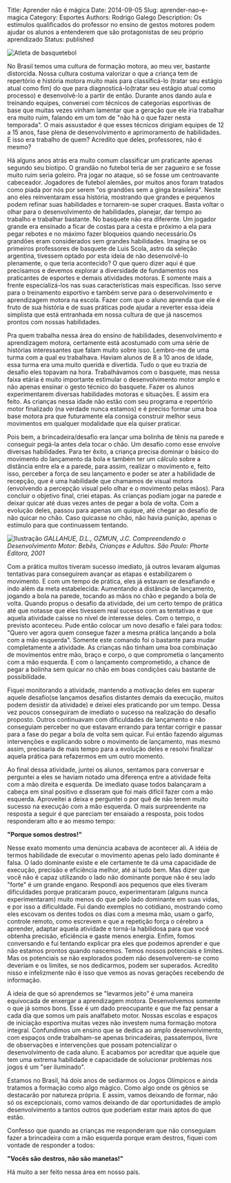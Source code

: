 Title: Aprender não é mágica
Date: 2014-09-05
Slug: aprender-nao-e-magica
Category: Esportes
Authors: Rodrigo Galego
Description: Os estímulos qualificados do professor no ensino de gestos motores podem ajudar os alunos a entenderem que são protagonistas de seu próprio aprendizado
Status: published

![Atleta de basquetebol]({static}/images/13.jpg "Acervo/Além das Quadras")

No Brasil temos uma cultura de formação motora, ao meu ver, bastante distorcida. Nossa cultura costuma valorizar o que a criança tem de repertório e história motora muito mais para classificá-lo (tratar seu estágio atual como fim) do que para diagnosticá-lo(tratar seu estágio atual como processo) e desenvolvê-lo a partir de então. Durante anos dando aula e treinando equipes, conversei com técnicos de categorias esportivas de base que muitas vezes vinham lamentar que a geração que ele iria trabalhar era muito ruim, falando em um tom de "não há o que fazer nesta temporada". O mais assustador é que esses técnicos dirigiam equipes de 12 a 15 anos, fase plena de desenvolvimento e aprimoramento de habilidades. E isso era trabalho de quem? Acredito que deles, professores, não é mesmo?

Há alguns anos atrás era muito comum classificar um praticante apenas segundo seu biotipo. O grandão no futebol teria de ser zagueiro e se fosse muito ruim seria goleiro. Pra jogar no ataque, só se fosse um centroavante cabeceador. Jogadores de futebol alemães, por muitos anos foram tratados como piada por nós por serem "os grandões sem a ginga brasileira". Neste ano eles reinventaram essa história, mostrando que grandes e pequenos podem refinar suas habilidades e tornarem-se super craques. Basta voltar o olhar para o desenvolvimento de habilidades, planejar, dar tempo ao trabalho e trabalhar bastante. No basquete não era diferente. Um jogador grande era ensinado a ficar de costas para a cesta e próximo a ela para pegar rebotes e no máximo fazer bloqueios quando necessário.Os grandões eram considerados sem grandes habilidades. Imagina se os primeiros professores de basquete de Luis Scola, astro da seleção argentina, tivessem optado por esta ideia de não desenvolvê-lo plenamente, o que teria acontecido? O que quero dizer aqui é que precisamos e devemos explorar a diversidade de fundamentos nos praticantes de esportes e demais atividades motoras. E somente mais a frente especializá-los nas suas características mais específicas. Isso serve para o treinamento esportivo e também serve para o desenvolvimento e aprendizagem motora na escola. Fazer com que o aluno aprenda que ele é fruto de sua história e de suas práticas pode ajudar a reverter essa ideia simplista que está entranhada em nossa cultura de que já nascemos prontos com nossas habilidades.

Pra quem trabalha nessa área do ensino de habilidades, desenvolvimento e aprendizagem motora, certamente está acostumado com uma série de histórias interessantes que falam muito sobre isso. Lembro-me de uma turma com a qual eu trabalhava. Haviam alunos de 8 a 10 anos de idade, essa turma era uma muito querida e divertida. Tudo o que eu trazia de desafio eles topavam na hora. Trabalhávamos com o basquete, mas nessa faixa etária é muito importante estimular o desenvolvimento motor amplo e não apenas ensinar o gesto técnico do basquete. Fazer os alunos experimentarem diversas habilidades motoras e situações. E assim era feito. As crianças nessa idade não estão com seu programa e repertório motor finalizado (na verdade nunca estamos) e é preciso formar uma boa base motora pra que futuramente ela consiga construir melhor seus movimentos em qualquer modalidade que ela quiser praticar.

Pois bem, a brincadeira/desafio era lançar uma bolinha de tênis na parede e conseguir pegá-la antes dela tocar o chão. Um desafio como esse envolve diversas habilidades. Para ter êxito, a criança precisa dominar o básico do movimento do lançamento da bola e também ter um cálculo sobre a distância entre ela e a parede, para assim, realizar o movimento e, feito isso, perceber a força de seu lançamento e poder se ater a habilidade de recepção, que é uma habilidade que chamamos de visual motora (envolvendo a percepção visual pelo olhar e o movimento pelas mãos). Para concluir o objetivo final, criei etapas. As crianças podiam jogar na parede e deixar quicar até duas vezes antes de pegar a bola de volta. Com a evolução deles, passou para apenas um quique, até chegar ao desafio de não quicar no chão. Caso quicasse no chão, não havia punição, apenas o estímulo para que continuassem tentando.

![Ilustração]({static}/images/14.jpg "GALLAHUE, D.L., OZMUN, J.C. Compreendendo o Desenvolvimento Motor: Bebês, Crianças e Adultos. São Paulo: Phorte Editora, 2001")
*GALLAHUE, D.L., OZMUN, J.C. Compreendendo o Desenvolvimento Motor: Bebês, Crianças e Adultos. São Paulo: Phorte Editora, 2001*

Com a prática muitos tiveram sucesso imediato, já outros levaram algumas tentativas para conseguirem avançar as etapas e estabilizarem o movimento. E com um tempo de prática, eles já estavam se desafiando e indo além da meta estabelecida: Aumentando a distância de lançamento, jogando a bola na parede, tocando as mãos no chão e pegando a bola de volta. Quando propus o desafio da atividade, dei um certo tempo de prática até que notasse que eles tivessem real sucesso com as tentativas e que aquela atividade caísse no nível de interesse deles. Com o tempo, o previsto aconteceu. Pude então colocar um novo desafio e falei para todos: "Quero ver agora quem consegue fazer a mesma prática lançando a bola com a mão esquerda". Somente este comando foi o bastante para mudar completamente a atividade. As crianças não tinham uma boa combinação de movimentos entre mão, braço e corpo, o que comprometia o lançamento com a mão esquerda. E com o lançamento comprometido, a chance de pegar a bolinha sem quicar no chão em boas condições caiu bastante de possibilidade.

Fiquei monitorando a atividade, mantendo a motivação deles em superar aquele desafio(se lançamos desafios distantes demais da execução, muitos podem desistir da atividade) e deixei eles praticando por um tempo. Dessa vez poucos conseguiram de imediato o sucesso na realização do desafio proposto. Outros continuavam com dificuldades de lançamento e não conseguiam perceber no que estavam errando para tentar corrigir e passar para a fase do pegar a bola de volta sem quicar. Fui então fazendo algumas intervenções e explicando sobre o movimento de lançamento, mas mesmo assim, precisaria de mais tempo para a evolução deles e resolvi finalizar aquela prática para refazermos em um outro momento.

Ao final dessa atividade, juntei os alunos, sentamos para conversar e perguntei a eles se haviam notado uma diferença entre a atividade feita com a mão direita e esquerda. De imediato quase todos balançaram a cabeça em sinal positivo e disseram que foi mais difícil fazer com a mão esquerda. Aproveitei a deixa e perguntei o por quê de não terem muito sucesso na execução com a mão esquerda. O mais surpreendente na resposta a seguir é que pareciam ter ensaiado a resposta, pois todos responderam alto e ao mesmo tempo:

**"Porque somos destros!"**

Nesse exato momento uma denúncia acabava de acontecer ali. A idéia de termos habilidade de executar o movimento apenas pelo lado dominante é falsa. O lado dominante existe e ele certamente te dá uma capacidade de execução, precisão e eficiência melhor, até aí tudo bem. Mas dizer que você não é capaz utilizando o lado não dominante porque não é seu lado "forte" é um grande engano. Respondi aos pequenos que eles tiveram dificuldades porque praticaram pouco, experimentaram (alguns nunca experimentaram) muito menos do que pelo lado dominante em suas vidas, e por isso a dificuldade. Fui dando exemplos no cotidiano, mostrando como eles escovam os dentes todos os dias com a mesma mão, usam o garfo, controle remoto, como escrevem e que a repetição força o cérebro a aprender, adaptar aquela atividade e torná-la habilidosa para que você obtenha precisão, eficiência e gaste menos energia. Enfim, fomos conversando e fui tentando explicar pra eles que podemos aprender e que não estamos prontos quando nascemos. Temos nossos potenciais e limites. Mas os potenciais se não explorados podem não desenvolverem-se como deveriam e os limites, se nos dedicarmos, podem ser superados. Acredito nisso e infelizmente não é isso que vemos as novas gerações recebendo de informação.

A ideia de que só aprendemos se "levarmos jeito" é uma maneira equivocada de enxergar a aprendizagem motora. Desenvolvemos somente o que já somos bons. Esse é um dado preocupante e que me faz pensar a cada dia que somos um país analfabeto motor. Nossas escolas e espaços de iniciação esportiva muitas vezes não investem numa formação motora integral. Confundimos um ensino que se dedica ao amplo desenvolvimento, com espaços onde trabalham-se apenas brincadeiras, passatempos, livre de observações e intervenções que possam potencializar o desenvolvimento de cada aluno. E acabamos por acreditar que aquele que tem uma extrema habilidade e capacidade de solucionar problemas nos jogos é um "ser iluminado".

Estamos no Brasil, há dois anos de sediarmos os Jogos Olímpicos e ainda tratamos a formação como algo mágico. Como algo onde os gênios se destacarão por natureza própria. E assim, vamos deixando de formar, não só os excepcionais, como vamos deixando de dar oportunidades de amplo desenvolvimento a tantos outros que poderiam estar mais aptos do que estão.

Confesso que quando as crianças me responderam que não conseguiam fazer a brincadeira com a mão esquerda porque eram destros, fiquei com vontade de responder a todos:

**"Vocês são destros, não são manetas!"**

Há muito a ser feito nessa área em nosso país.